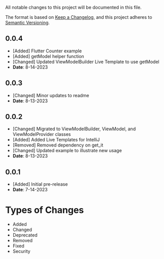 All notable changes to this project will be documented in this file.

The format is based on [Keep a Changelog](https://keepachangelog.com/en/1.0.0/),
and this project adheres to [Semantic Versioning](https://semver.org/spec/v2.0.0.html).

## 0.0.4
- [Added] Flutter Counter example
- [Added] getModel<T> helper function
- [Changed] Updated ViewModelBuilder Live Template to use getModel<T>
- **Date**: 8-14-2023

## 0.0.3
- [Changed] Minor updates to readme
- **Date**: 8-13-2023

## 0.0.2
- [Changed] Migrated to ViewModelBuilder, ViewModel, and ViewModelProvider classes
- [Added] Added Live Templates for IntelliJ
- [Removed] Removed dependency on get_it
- [Changed] Updated example to illustrate new usage
- **Date**: 8-13-2023

## 0.0.1
- [Added] Initial pre-release
- **Date**: 7-14-2023

# Types of Changes
- Added
- Changed
- Deprecated
- Removed
- Fixed
- Security